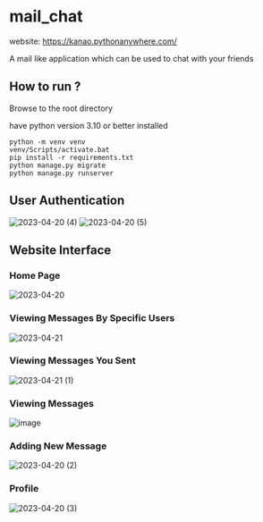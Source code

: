 # mail_chat
website: https://kanao.pythonanywhere.com/

A mail like application which can be used to chat with your friends

<h2> How to run ? </h2>

Browse to the root directory

have python version 3.10 or better installed
```
python -m venv venv
venv/Scripts/activate.bat
pip install -r requirements.txt
python manage.py migrate
python manage.py runserver
```


<h2>User Authentication</h2>

![2023-04-20 (4)](https://user-images.githubusercontent.com/74056138/233285066-132c725e-abf6-4459-91b6-97bc385db86b.png)
![2023-04-20 (5)](https://user-images.githubusercontent.com/74056138/233284708-e0acdb9a-ab48-45ba-b9c6-2f02dfceb088.png)

<h2>Website Interface</h2>

<h3> Home Page </h3>

![2023-04-20](https://user-images.githubusercontent.com/74056138/233284737-453cd701-d53e-430e-a1a4-8e2def538539.png)

<h3> Viewing Messages By Specific Users </h3>

![2023-04-21](https://user-images.githubusercontent.com/74056138/233465377-63d940b3-327b-45b0-b629-7e1b87036b20.png)

<h3> Viewing Messages You Sent </h3>

![2023-04-21 (1)](https://user-images.githubusercontent.com/74056138/233465392-4e6de657-8ae7-4baf-bd39-a315f5253f04.png)

<h3> Viewing Messages </h3>

![image](https://user-images.githubusercontent.com/74056138/233466020-e380f3a2-3f1e-4677-a135-c3426d73f057.png)

<h3> Adding New Message </h3>

![2023-04-20 (2)](https://user-images.githubusercontent.com/74056138/233284805-28d90e92-fbad-43d1-9dc9-354b15fdc622.png)

<h3> Profile </h3>

![2023-04-20 (3)](https://user-images.githubusercontent.com/74056138/233284808-b88b898f-aa41-4114-9626-803fbcffa077.png)
